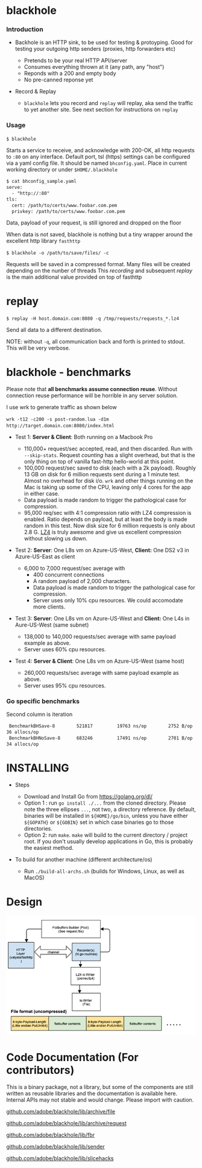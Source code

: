 # blackhole

### Introduction
 * Backhole is an HTTP sink, to be used for testing & protoyping. Good for testing your outgoing http senders (proxies, http forwarders etc)
   - Pretends to be your real HTTP API/server
   - Consumes everything thrown at it (any path, any "host")
   - Reponds with a 200 and empty body
   - No pre-canned reponse yet
    
 * Record & Replay
 
    - `blackhole` lets you record and `replay` will replay, aka send the traffic to yet another site. 
   See next section for instructions on `replay`
   
 ### Usage
 
`$ blackhole`

Starts a service to receive, and acknowledge with 200-OK, all http requests to `:80` on any interface.
Default port, tsl (https) settings can be configured via a yaml config file.
It should be named `bhconfig.yaml`. Place in current working directory or under `$HOME/.blackhole`

```
$ cat bhconfig_sample.yaml
serve:
  - "http://:80"
tls:
  cert: /path/to/certs/www.foobar.com.pem
  privkey: /path/to/certs/www.foobar.com.pem
```

Data, payload of your request, is still ignored and dropped on the floor

When data is not saved, blackhole is nothing but a tiny wrapper around the excellent http library `fasthttp` 

`$ blackhole -o /path/to/save/files/ -c`

Requests will be saved in a compressed format.
Many files will be created depending on the nunber of threads
This *recording* and subsequent *replay* is the main 
additional value provided on top of fasthttp

# replay

`$ replay -H host.domain.com:8080 -q /tmp/requests/requests_*.lz4`

Send all data to a different destination.

NOTE: without `-q`, all communication back and forth is printed to stdout.
This will be very verbose.

blackhole - benchmarks
======

Please note that **all benchmarks assume connection reuse**.
Without connection reuse performance will be horrible in any server solution.

I use wrk to generate traffic as shown below

`wrk -t12 -c200 -s post-random.lua -d1m http://target.domain.com:8080/index.html`

* Test 1: **Server & Client**: Both running on a Macbook Pro
  * 110,000+ request/sec accepted, read, and then discarded. Run with `--skip-stats`. Request *counting* has a slight overhead, but that is the only thing on top of vanilla fast-http hello-world at this point.
  * 100,000 request/sec saved to disk (each with a 2k payload). Roughly 13 GB on disk for 6 million requests sent during a 1 minute test. Almost no overhead for disk i/o. `wrk` and other things running on the Mac is taking up some of the CPU, leaving only 4 cores for the app in either case.
  * Data payload is made random to trigger the pathological case for compression.
  * 95,000 req/sec with 4:1 compression ratio with LZ4 compression is enabled. Ratio depends on payload, but at least the body is made random in this test. Now disk size for 6 million requests is only about 2.8 G. [LZ4](https://github.com/lz4/lz4) is truly awesome and give us excellent compression without slowing us down.

* Test 2: **Server**: One L8s vm on Azure-US-West, **Client:** One DS2 v3 in Azure-US-East as client
  * 6,000 to 7,000 request/sec average with
     * 400 concurrent connections
     * A random payload of 2,000 characters.
     * Data payload is made random to trigger the pathological case for compression.
     * Server uses only 10% cpu resources. We could accomodate more clients.
     
* Test 3: **Server**: One L8s vm on Azure-US-West and **Client:** One L4s in Aure-US-West (same subnet)
  * 138,000 to 140,000 requests/sec average with same payload example as above.
  * Server uses 60% cpu resources.
  
* Test 4: **Server & Client**: One L8s vm on Azure-US-West (same host)
  * 260,000 requests/sec average with same payload example as above.
  * Server uses 95% cpu resources.
 
 ### Go specific benchmarks
Second column is iteration 
``` 
 BenchmarkBHSave-8     	  521817	     19763 ns/op	    2752 B/op	      36 allocs/op
 BenchmarkBHNoSave-8   	  683246	     17491 ns/op	    2701 B/op	      34 allocs/op
 ```

INSTALLING
======

* Steps
  * Download and Install Go from https://golang.org/dl/
  * Option 1 : run `go install ./...` from the cloned directory.
  Please note the three ellipses `...`, not two, a directory reference.
  By default, binaries will be installed in `${HOME}/go/bin`, unless you have
  either `${GOPATH}` or `${GOBIN}` set in which case binaries
  go to those directories.
  * Option 2: run `make`. `make` will build to the current directory / project root.
  If you don't usually develop applications in Go, this is probably the easiest method.
  
* To build for another machine (different architecture/os)
  * Run `./build-all-archs.sh` (builds for Windows, Linux, as well as MacOS) 

Design
=======
![Design](design.png)

Code Documentation (For contributors)
=======
This is a binary package, not a library, but some of the components are still written as reusable libraries and the
documentation is available here. Internal APIs may not stable and would change. Please import with caution.

[github.com/adobe/blackhole/lib/archive/file](https://pkg.go.dev/github.com/adobe/blackhole/lib/archive/file)

[github.com/adobe/blackhole/lib/archive/request](https://pkg.go.dev/github.com/adobe/blackhole/lib/archive/request)

[github.com/adobe/blackhole/lib/fbr](https://pkg.go.dev/github.com/adobe/blackhole/lib/fbr)

[github.com/adobe/blackhole/lib/sender](https://pkg.go.dev/github.com/adobe/blackhole/lib/sender)

[github.com/adobe/blackhole/lib/slicehacks](https://pkg.go.dev/github.com/adobe/blackhole/lib/slicehacks)

